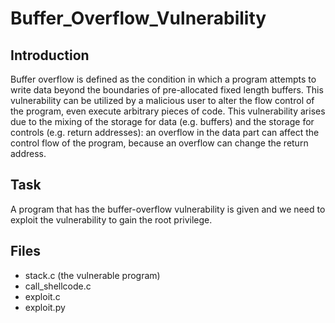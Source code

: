 # Buffer_Overflow_Vulnerability
## Introduction

Buffer overflow is defined as the condition in which a program attempts to write data beyond the boundaries of pre-allocated fixed length buffers. This vulnerability can be utilized by a malicious user to alter the flow control of the program, even execute arbitrary pieces of code. This vulnerability arises due to the mixing of the storage for data (e.g. buffers) and the storage for controls (e.g. return addresses): an overflow in the data part can affect the control flow of the program, because an overflow can change the return address.

## Task

A program that has the buffer-overflow vulnerability is given and we need to exploit the vulnerability to gain the root privilege. 

## Files

* stack.c (the vulnerable program)
* call_shellcode.c
* exploit.c
* exploit.py
